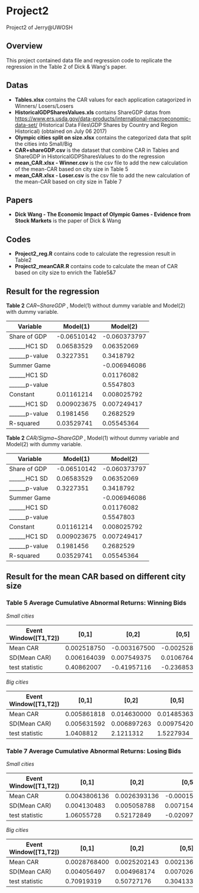 # Project2
Project2 of Jerry@UWOSH

## Overview
This project contained data file and regression code to replicate the regression in the Table 2 of Dick & Wang's paper.


## Datas
* __Tables.xlsx__ contains the CAR values for each application catagorized in Winners/ Losers/Losers
* __HistoricalGDPSharesValues.xls__ contains ShareGDP datas from https://www.ers.usda.gov/data-products/international-macroeconomic-data-set/ (Historical Data Files\GDP Shares by Country and Region Historical)  (obtained on July 06 2017)
* __Olympic cities split on size.xlsx__ contains the categorized data that split the cities into Small/Big
* __CAR+shareGDP.csv__ is the dataset that combine CAR in Tables and ShareGDP in HistoricalGDPSharesValues to do the regression
* __mean_CAR.xlsx - Winner.csv__ is the csv file to add the new calculation of the mean-CAR based on city size in Table 5
* __mean_CAR.xlsx - Loser.csv__ is the csv file to add the new calculation of the mean-CAR based on city size in Table 7



## Papers
* __Dick Wang - The Economic Impact of Olympic Games - Evidence from Stock Markets__ is the paper of Dick & Wang

## Codes
* __Project2_reg.R__ contains code to calculate the regression result in Table2
* __Project2_meanCAR.R__ contains code to calculate the mean of CAR based on city size to enrich the Table5&7


## Result for the regression
__Table 2__ _CAR~ShareGDP_ , Model(1) without dummy variable and Model(2) with dummy variable. 


Variable | Model(1) | Model(2)
-|-|-
Share of GDP|-0.06510142|-0.060373797
\_\_\_\_\_\_HC1 SD|0.06583529|0.06352069
\_\_\_\_\_\_p-value|0.3227351|0.3418792
Summer Game||-0.006946086
\_\_\_\_\_\_HC1 SD||0.01176082
\_\_\_\_\_\_p-value||0.5547803
Constant|0.01161214|0.008025792
\_\_\_\_\_\_HC1 SD|0.009023675|0.007249417
\_\_\_\_\_\_p-value|0.1981456|0.2682529 
R-squared|0.03529741|0.05545364


__Table 2__ _CAR/Sigma~ShareGDP_ , Model(1) without dummy variable and Model(2) with dummy variable. 


Variable | Model(1) | Model(2)
-|-|-
Share of GDP|-0.06510142|-0.060373797
\_\_\_\_\_\_HC1 SD|0.06583529|0.06352069
\_\_\_\_\_\_p-value|0.3227351|0.3418792
Summer Game||-0.006946086
\_\_\_\_\_\_HC1 SD||0.01176082
\_\_\_\_\_\_p-value||0.5547803
Constant|0.01161214|0.008025792
\_\_\_\_\_\_HC1 SD|0.009023675|0.007249417
\_\_\_\_\_\_p-value|0.1981456|0.2682529 
R-squared|0.03529741|0.05545364

## Result for the mean CAR based on different city size
### __Table 5__ Average Cumulative Abnormal Returns: Winning Bids

_Small cities_

Event Window([T1,T2])|[0,1]|[0,2]|[0,5]|[0,9]|[-2,2]|[-5,5]|[-5,-1]|[-2,-1]
-|-|-|-|-|-|-|-|-
Mean CAR|0.002518750|-0.003167500|-0.002528750|-0.006040000|-0.002530000|-0.001352375|0.001173750|0.000611250
SD(Mean CAR)|0.006164039|0.007549375|0.010676428|0.013783210|0.009746201|0.014455952|0.009746201|0.006164039
test statistic|0.40862007|-0.41957116|-0.23685355|-0.43821432|-0.25958832|-0.09355143|0.12043154|0.09916388

_Big cities_

Event Window([T1,T2])|[0,1]|[0,2]|[0,5]|[0,9]|[-2,2]|[-5,5]|[-5,-1]|[-2,-1]
-|-|-|-|-|-|-|-|-
Mean CAR|0.005861818|0.014630000|0.014853636|0.007874545|0.013611818|-0.001562727|-0.016413636|-0.001028182
SD(Mean CAR)|0.005631592|0.006897263|0.009754203|0.012592622|0.008904329|0.013207254|0.008904329|0.005631592
test statistic|1.0408812|2.1211312|1.5227934|0.6253301|1.5286743|-0.1183234|-1.8433323|-0.1825739

### __Table 7__ Average Cumulative Abnormal Returns: Losing Bids

_Small cities_

Event Window([T1,T2])|[0,1]|[0,2]|[0,5]|[0,9]|[-2,2]|[-5,5]|[-5,-1]|[-2,-1]
-|-|-|-|-|-|-|-|-
Mean CAR|0.0043806136|0.0026393136|-0.0001500545|-0.0022626227|0.0023125000|0.0030001545|0.0031502136|-0.0003268273
SD(Mean CAR)|0.004130483|0.005058788|0.007154206|0.009236040|0.006530867|0.009686841|0.006530867|0.004130483
test statistic|1.06055728|0.52172849|-0.02097431|-0.24497757|0.35408776|0.30971444|0.48235766|-0.07912568

_Big cities_

Event Window([T1,T2])|[0,1]|[0,2]|[0,5]|[0,9]|[-2,2]|[-5,5]|[-5,-1]|[-2,-1]
-|-|-|-|-|-|-|-|-
Mean CAR|0.0028768400|0.0025202143|0.0021368600|0.0051610514|-0.0003821714|-0.0071351629|-0.0092720171|-0.0029023857
SD(Mean CAR)|0.004056497|0.004968174|0.007026059|0.009070603|0.006413885|0.009513329|0.006413885|0.004056497
test statistic|0.70919319|0.50727176|0.30413352|0.56898659|-0.05958502|-0.75001749|-1.44561641|-0.71549067

